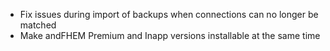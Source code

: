 * Fix issues during import of backups when connections can no longer be matched
* Make andFHEM Premium and Inapp versions installable at the same time